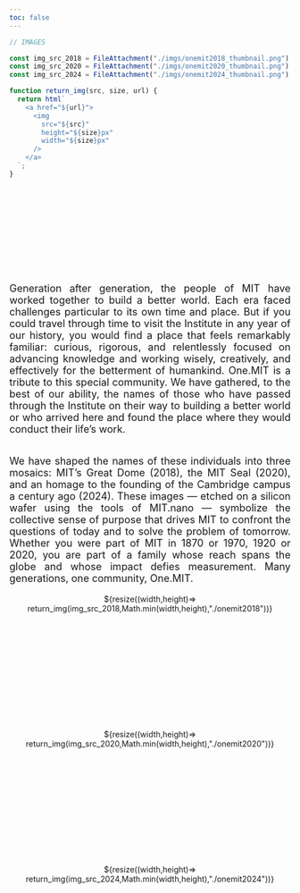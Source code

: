 ```yaml
---
toc: false
---
```


<style>

.hero {
  display: flex;
  flex-direction: column;
  align-items: center;
  font-family: var(--sans-serif);
  font-size: 18px;
  text-align: center;
}

.hero h1 {
  margin: 2rem 0;
  max-width: none;
  font-size: 14vw;
  font-weight: 900;
  line-height: 1;
  background: linear-gradient(30deg, var(--theme-foreground-focus), currentColor);
  -webkit-background-clip: text;
  -webkit-text-fill-color: transparent;
  background-clip: text;
}

.hero h2 {
  margin: 0;
  max-width: 34em;
  font-size: 3vw;
  font-style: initial;
  font-weight: 500;
  line-height: 1.5;
  color: var(--theme-foreground-muted);
}

.hero p {
  max-width: none;
  text-align: justify;
}

@media (min-width: 640px) {
  .hero h1 {
    font-size: 90px;
  }
}

.img-container {
  text-align: center;
}

.img-container img {
  position: absolute;
  left:50%;
  transform: translateX(-50%);
}
  
</style>


```js
// IMAGES

const img_src_2018 = FileAttachment("./imgs/onemit2018_thumbnail.png").href;
const img_src_2020 = FileAttachment("./imgs/onemit2020_thumbnail.png").href;
const img_src_2024 = FileAttachment("./imgs/onemit2024_thumbnail.png").href;

function return_img(src, size, url) {
  return html`
    <a href="${url}">
      <img
        src="${src}"
        height="${size}px"
        width="${size}px"
      />
    </a>
  `;
}
```

<div class="hero">
  <h1>One.MIT</h1>

Generation after generation, the people of MIT have worked together to build a better world. Each era faced challenges particular to its own time and place.
But if you could travel through time to visit the Institute in any year of our history, you would find a place that feels remarkably familiar: curious, rigorous, and relentlessly focused on advancing knowledge and working wisely, creatively, and effectively for the betterment of humankind.
One.MIT is a tribute to this special community.
We have gathered, to the best of our ability, the names of those who have passed through the Institute on their way to building a better world or who arrived here and found the place where they would conduct their life’s work.

We have shaped the names of these individuals into three mosaics: MIT’s Great Dome (2018), the MIT Seal (2020), and an homage to the founding of the Cambridge campus a century ago (2024).
These images &mdash; etched on a silicon wafer using the tools of MIT.nano &mdash; symbolize the collective sense of purpose that drives MIT to confront the questions of today and to solve the problem of tomorrow.
Whether you were part of MIT in 1870 or 1970, 1920 or 2020, you are part of a family whose reach spans the globe and whose impact defies measurement.
Many generations, one community, One.MIT.

</div>

<div class="grid grid-cols-3" style="grid-auto-rows: auto;">
  <div class="img-container" style="min-height:242px;">
    ${resize((width,height)=> return_img(img_src_2018,Math.min(width,height),"./onemit2018"))}
  </div>
  <div class="img-container" style="min-height:242px;">
    ${resize((width,height)=> return_img(img_src_2020,Math.min(width,height),"./onemit2020"))}
  </div>
  <div class="img-container" style="min-height:242px;">
    ${resize((width,height)=> return_img(img_src_2024,Math.min(width,height),"./onemit2024"))}
  </div>
</div>


